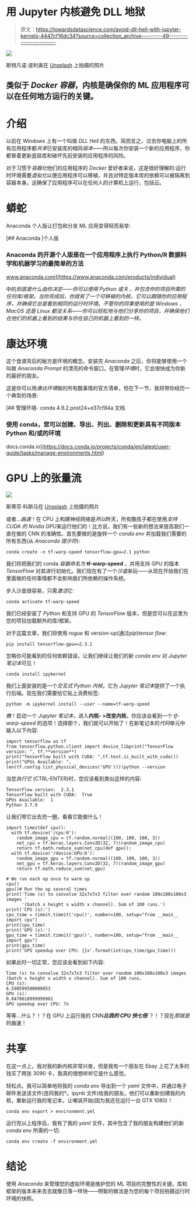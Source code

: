 # 用 Jupyter 内核避免 DLL 地狱

> 原文：<https://towardsdatascience.com/avoid-dll-hell-with-jupyter-kernels-4447cf16dc34?source=collection_archive---------49----------------------->

![](img/35ba97e313b00d2136f30a0e96d48f34.png)

斯特凡诺·波利奥在 [Unsplash](https://unsplash.com?utm_source=medium&utm_medium=referral) 上拍摄的照片

## 类似于 *Docker 容器*，内核是确保你的 ML 应用程序可以在任何地方运行的关键。

# 介绍

以前在 Windows 上有一个叫做 *DLL Hell* 的东西。简而言之，过去你电脑上的所有应用程序都*共享*已安装库的相同*版本*——所以每次你安装一个新的应用程序，你都冒着更新底层库和破坏先前安装的应用程序的风险。

对于习惯于*容器化*他们的应用程序的 *Docker* 爱好者来说，这是很好理解的:运行时环境需要*虚拟化*以便应用程序可以移植，并且对特定版本库的依赖可以被隔离到容器本身。这确保了应用程序可以在任何人的计算机上运行，包括云。

# 蟒蛇

Anaconda 个人版让打包和分发 ML 应用变得轻而易举:

[](https://www.anaconda.com/products/individual) [## Anaconda |个人版

### Anaconda 的开源个人版是在一个应用程序上执行 Python/R 数据科学和机器学习的最简单的方法

www.anaconda.com](https://www.anaconda.com/products/individual) 

中的*到底是什么由你决定——你可以使用 *Python* 或 *R* ，并包含你的项目所需的任何库/框架。当你完成后，你就有了一个可移植的内核，它可以跟随你的应用程序，并确保它总是看到相同的运行时环境。不管你的同事使用的是 *Windows* 、 *MacOS* 还是 *Linux* 都没关系——你可以轻松地与他们分享你的项目，并确保他们在他们的机器上看到的结果与你在自己的机器上看到的一样。*

# 康达环境

这个食谱背后的秘方是环境的概念。安装完 *Anaconda* 之后，你将能够使用一个叫做 *Anaconda Prompt* 的漂亮的命令窗口。在管理*环境*时，它会很快成为你新的最好的朋友。

这是你可以用*康达环境*做的所有酷事情的官方清单，但在下一节，我将带你经历一个典型的场景:

 [## 管理环境- conda 4.9.2.post24+e37cf84a 文档

### 使用 conda，您可以创建、导出、列出、删除和更新具有不同版本 Python 和/或的环境

docs.conda.io](https://docs.conda.io/projects/conda/en/latest/user-guide/tasks/manage-environments.html) 

# GPU 上的张量流

![](img/8118531e30f0099840e79120f4c95ec1.png)

斯蒂芬·科斯马在 [Unsplash](https://unsplash.com?utm_source=medium&utm_medium=referral) 上拍摄的照片

或者…*曲速*！在 CPU 上构建神经网络是*所以*昨天，所有酷孩子都在使用*支持 CUDA 的 Nvidia GPU*来运行他们的！比方说，我们有一些新的想法来提高我们一直在做的 CNN 的准确性。首先要做的是旋转一个 *conda env* 并加载我们需要的所有东西(从 *Anaconda 提示符*):

```
conda create -n tf-warp-speed tensorflow-gpu=2.1 python
```

我们将把我们的 conda *容器命名为* **tf-warp-speed** ，并用支持 GPU 的版本 *TensorFlow* 对其进行初始化。我们现在有了一个*沙盒*来玩——从现在开始我们在里面做的任何事情都不会影响我们所依赖的操作系统。

步入沙盒很容易，只需*激活*它:

```
conda activate tf-warp-speed
```

我们已经安装了 *Python* 和支持 GPU 的 *TensorFlow* 版本，但是您可以在这里为您的项目加载额外的库/框架。

对于这篇文章，我们将使用 *rogue* 和 version-up(通过*pip*)*tensor flow*:

```
pip install tensorflow-gpu==2.3.1
```

忽略你可能看到的任何依赖错误，让我们继续让我们的新 *conda env* 对 *Jupyter 笔记本*可见！

```
conda install ipykernel
```

我们上面安装的是一个*交互式 Python 内核*，它为 *Jupyter 笔记本*提供了一个执行后端。现在我们需要给它贴上消费标签:

```
python -m ipykernel install --user --name=tf-warp-speed
```

*瞧*！启动一个 *Jupyter 笔记本*，进入**内核- >改变内核**，你应该会看到一个 *tf-warp-speed* 的选项！选择那个，我们就可以开始了！在新笔记本的*代码*单元中输入以下内容:

```
import tensorflow as tf
from tensorflow.python.client import device_libprint("TensorFlow version: ", tf.**version**)
print("TensorFlow built with CUDA: ",tf.test.is_built_with_cuda())
print("GPUs Available: ", len(tf.config.list_physical_devices('GPU')))!python --version
```

当您*执行它* (CTRL-ENTER)时，您应该看到类似这样的内容:

```
TensorFlow version:  2.3.1
TensorFlow built with CUDA:  True
GPUs Available:  1
Python 3.7.9
```

让我们带它出去兜一圈，看看它能做什么！

```
import timeitdef cpu():
  with tf.device('/cpu:0'):
    random_image_cpu = tf.random.normal((100, 100, 100, 3))
    net_cpu = tf.keras.layers.Conv2D(32, 7)(random_image_cpu)
    return tf.math.reduce_sum(net_cpu)def gpu():
  with tf.device('/device:GPU:0'):
    random_image_gpu = tf.random.normal((100, 100, 100, 3))
    net_gpu = tf.keras.layers.Conv2D(32, 7)(random_image_gpu)
    return tf.math.reduce_sum(net_gpu)

# We run each op once to warm up
cpu()
gpu()# Run the op several times
print('Time (s) to convolve 32x7x7x3 filter over random 100x100x100x3 images '
      '(batch x height x width x channel). Sum of 100 runs.')
print('CPU (s):')
cpu_time = timeit.timeit('cpu()', number=100, setup="from __main__ import cpu")
print(cpu_time)
print('GPU (s):')
gpu_time = timeit.timeit('gpu()', number=100, setup="from __main__ import gpu")
print(gpu_time)
print('GPU speedup over CPU: {}x'.format(int(cpu_time/gpu_time)))
```

如果此时一切正常，您应该会看到如下内容:

```
Time (s) to convolve 32x7x7x3 filter over random 100x100x100x3 images (batch x height x width x channel). Sum of 100 runs.
CPU (s):
6.590599500000053
GPU (s):
0.8478618999999981
GPU speedup over CPU: 7x
```

等等…*什么*？！？在 GPU 上运行我的 CNN***比我的 CPU 快七倍*** ？！？现在*那就是*的曲速！

# 共享

在这一点上，我对我的新内核非常兴奋，但是我有一个朋友在 Ebay 上花了太多的钱买了两张 3090 卡，我真的很想听听它是什么感觉。

轻松点。我可以简单地将我的 *conda env* 导出到一个 *yaml* 文件中，并通过电子邮件发送该文件(连同我的*。ipynb 文件)给我的朋友。他们可以重新创建我的内核，重新运行我的笔记本，让嘲讽开始(因为我还在运行一台 GTX 1080)！

```
conda env export > environment.yml
```

运行完以上程序后，我有了我的 *yaml* 文件，其中包含了我的朋友构建他们的新 *conda env* 所需的一切:

```
conda env create -f environment.yml
```

# 结论

使用 *Anaconda* 来管理您的虚拟环境是维护您的 ML 项目的完整性的关键。库和框架的版本来来去去就像日落一样快——明智的做法是为您的每个项目拍摄运行时环境的快照。